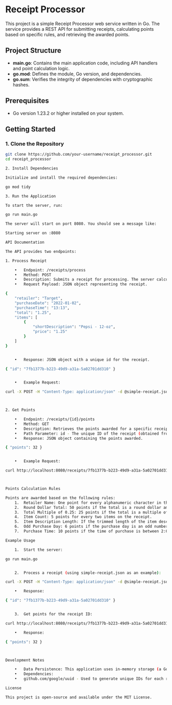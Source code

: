 # Receipt Processor

This project is a simple Receipt Processor web service written in Go. The service provides a REST API for submitting receipts, calculating points based on specific rules, and retrieving the awarded points.

## Project Structure

- **main.go**: Contains the main application code, including API handlers and point calculation logic.
- **go.mod**: Defines the module, Go version, and dependencies.
- **go.sum**: Verifies the integrity of dependencies with cryptographic hashes.

## Prerequisites

- Go version 1.23.2 or higher installed on your system.

## Getting Started

### 1. Clone the Repository

```bash
git clone https://github.com/your-username/receipt_processor.git
cd receipt_processor

2. Install Dependencies

Initialize and install the required dependencies:

go mod tidy

3. Run the Application

To start the server, run:

go run main.go

The server will start on port 8080. You should see a message like:

Starting server on :8080

API Documentation

The API provides two endpoints:

1. Process Receipt

	•	Endpoint: /receipts/process
	•	Method: POST
	•	Description: Submits a receipt for processing. The server calculates the points based on the receipt’s content and returns a unique receipt ID.
	•	Request Payload: JSON object representing the receipt.

{
    "retailer": "Target",
    "purchaseDate": "2022-01-02",
    "purchaseTime": "13:13",
    "total": "1.25",
    "items": [
        {
            "shortDescription": "Pepsi - 12-oz",
            "price": "1.25"
        }
    ]
}


	•	Response: JSON object with a unique id for the receipt.

{ "id": "7fb1377b-b223-49d9-a31a-5a02701dd310" }


	•	Example Request:

curl -X POST -H "Content-Type: application/json" -d @simple-receipt.json http://localhost:8080/receipts/process



2. Get Points

	•	Endpoint: /receipts/{id}/points
	•	Method: GET
	•	Description: Retrieves the points awarded for a specific receipt.
	•	Path Parameter: id - The unique ID of the receipt (obtained from the /receipts/process endpoint).
	•	Response: JSON object containing the points awarded.

{ "points": 32 }


	•	Example Request:

curl http://localhost:8080/receipts/7fb1377b-b223-49d9-a31a-5a02701dd310/points



Points Calculation Rules

Points are awarded based on the following rules:
	1.	Retailer Name: One point for every alphanumeric character in the retailer name.
	2.	Round Dollar Total: 50 points if the total is a round dollar amount with no cents.
	3.	Total Multiple of 0.25: 25 points if the total is a multiple of 0.25.
	4.	Item Count: 5 points for every two items on the receipt.
	5.	Item Description Length: If the trimmed length of the item description is a multiple of 3, multiply the price by 0.2 and round up to the nearest integer. The result is the number of points awarded for that item.
	6.	Odd Purchase Day: 6 points if the purchase day is an odd number.
	7.	Purchase Time: 10 points if the time of purchase is between 2:00 PM and 4:00 PM.

Example Usage

	1.	Start the server:

go run main.go


	2.	Process a receipt (using simple-receipt.json as an example):

curl -X POST -H "Content-Type: application/json" -d @simple-receipt.json http://localhost:8080/receipts/process

	•	Response:

{ "id": "7fb1377b-b223-49d9-a31a-5a02701dd310" }


	3.	Get points for the receipt ID:

curl http://localhost:8080/receipts/7fb1377b-b223-49d9-a31a-5a02701dd310/points

	•	Response:

{ "points": 32 }



Development Notes

	•	Data Persistence: This application uses in-memory storage (a Go map) to store receipt data. All data is lost when the application stops, as no database is used.
	•	Dependencies:
	•	github.com/google/uuid - Used to generate unique IDs for each receipt.

License

This project is open-source and available under the MIT License.